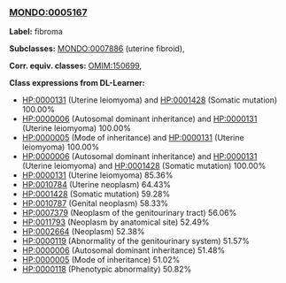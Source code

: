 
### [MONDO:0005167](http://purl.obolibrary.org/obo/MONDO_0005167)
**Label:** fibroma

**Subclasses:** [MONDO:0007886](http://purl.obolibrary.org/obo/MONDO_0007886) (uterine fibroid), 

**Corr. equiv. classes:** [OMIM:150699](http://purl.obolibrary.org/obo/OMIM_150699), 

**Class expressions from DL-Learner:**

- [HP:0000131](http://purl.obolibrary.org/obo/HP_0000131) (Uterine leiomyoma) and [HP:0001428](http://purl.obolibrary.org/obo/HP_0001428) (Somatic mutation) 100.00%
- [HP:0000006](http://purl.obolibrary.org/obo/HP_0000006) (Autosomal dominant inheritance) and [HP:0000131](http://purl.obolibrary.org/obo/HP_0000131) (Uterine leiomyoma) 100.00%
- [HP:0000005](http://purl.obolibrary.org/obo/HP_0000005) (Mode of inheritance) and [HP:0000131](http://purl.obolibrary.org/obo/HP_0000131) (Uterine leiomyoma) 100.00%
- [HP:0000006](http://purl.obolibrary.org/obo/HP_0000006) (Autosomal dominant inheritance) and [HP:0000131](http://purl.obolibrary.org/obo/HP_0000131) (Uterine leiomyoma) and [HP:0001428](http://purl.obolibrary.org/obo/HP_0001428) (Somatic mutation) 100.00%
- [HP:0000131](http://purl.obolibrary.org/obo/HP_0000131) (Uterine leiomyoma) 85.36%
- [HP:0010784](http://purl.obolibrary.org/obo/HP_0010784) (Uterine neoplasm) 64.43%
- [HP:0001428](http://purl.obolibrary.org/obo/HP_0001428) (Somatic mutation) 59.28%
- [HP:0010787](http://purl.obolibrary.org/obo/HP_0010787) (Genital neoplasm) 58.33%
- [HP:0007379](http://purl.obolibrary.org/obo/HP_0007379) (Neoplasm of the genitourinary tract) 56.06%
- [HP:0011793](http://purl.obolibrary.org/obo/HP_0011793) (Neoplasm by anatomical site) 52.49%
- [HP:0002664](http://purl.obolibrary.org/obo/HP_0002664) (Neoplasm) 52.38%
- [HP:0000119](http://purl.obolibrary.org/obo/HP_0000119) (Abnormality of the genitourinary system) 51.57%
- [HP:0000006](http://purl.obolibrary.org/obo/HP_0000006) (Autosomal dominant inheritance) 51.48%
- [HP:0000005](http://purl.obolibrary.org/obo/HP_0000005) (Mode of inheritance) 51.02%
- [HP:0000118](http://purl.obolibrary.org/obo/HP_0000118) (Phenotypic abnormality) 50.82%


